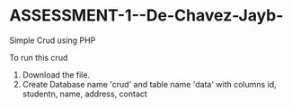 # ASSESSMENT-1--De-Chavez-Jayb-
Simple Crud using PHP

To run this crud
1. Download the file.
2. Create Database name 'crud' and table name 'data' with columns id, studentn, name, address, contact
